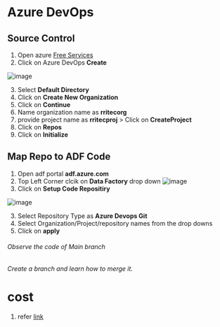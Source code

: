 # Azure DevOps

## Source Control

1. Open azure [Free Services](https://portal.azure.com/#view/Microsoft_Azure_Billing/FreeServicesBlade)
2. Click on Azure DevOps **Create**

![image](https://user-images.githubusercontent.com/20516321/230009150-7f2e6965-cce7-4eb5-9fa8-9c913ab396f2.png)

3. Select **Default Directory**
4. Click on **Create New Organization**
5. Click on **Continue**
6. Name organization name as **rritecorg**
7. provide project name as **rritecproj** > Click on **CreateProject**
8. Click on **Repos**
9. Click on **Initialize**

## Map Repo to ADF Code
1. Open adf portal **adf.azure.com**
2. Top Left Corner clcik on **Data Factory** drop down ![image](https://github.com/rritec/Cloud-Data-Engineering/assets/20516321/72807a17-ee92-4f3c-9a38-305fb1c3855f)
3. Click on **Setup Code Repositiry**

![image](https://github.com/rritec/Cloud-Data-Engineering/assets/20516321/1501234a-b567-4dc4-8448-f92a7d85cd74)

3. Select Repository Type as **Azure Devops Git**
4. Select Organization/Project/repository names from the drop downs
5. Click on **apply**

###### Observe the code of Main branch
###### Create a branch and learn how to merge it.
###### 

# cost

1. refer [link](https://sqlkover.com/how-you-can-save-up-to-80-on-azure-data-factory-pricing/#:~:text=Minimize%20the%20number%20of%20activities,a%20self%2Dhosted%20integration%20runtime.)

